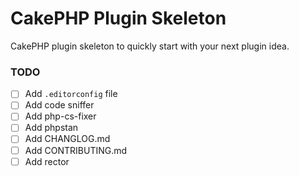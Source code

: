 # CakePHP Plugin Skeleton
CakePHP plugin skeleton to quickly start with your next plugin idea.

### TODO

- [ ] Add `.editorconfig` file
- [ ] Add code sniffer
- [ ] Add php-cs-fixer
- [ ] Add phpstan
- [ ] Add CHANGLOG.md
- [ ] Add CONTRIBUTING.md
- [ ] Add rector